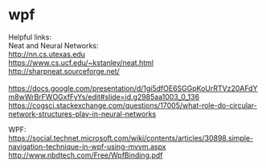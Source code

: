 # wpf
Helpful links:<br>
Neat and Neural Networks:<br>
http://nn.cs.utexas.edu<br>
https://www.cs.ucf.edu/~kstanley/neat.html<br>
http://sharpneat.sourceforge.net/<br>
<br>
https://docs.google.com/presentation/d/1gi5dfOE6SGGpKoUrRTVz20AFdYm8wWrBrFWOGxfFyYs/edit#slide=id.g2985aa1003_0_136<br>
https://cogsci.stackexchange.com/questions/17005/what-role-do-circular-network-structures-play-in-neural-networks<br>

WPF:<br>
https://social.technet.microsoft.com/wiki/contents/articles/30898.simple-navigation-technique-in-wpf-using-mvvm.aspx<br>
http://www.nbdtech.com/Free/WpfBinding.pdf<br>
